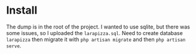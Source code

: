 # Install

The dump is in the root of the project. I wanted to use sqlite, but there was some issues, so I uploaded the `larapizza.sql`.
Need to create database `larapizza` then migrate it with `php artisan migrate` and then `php artisan serve`.
